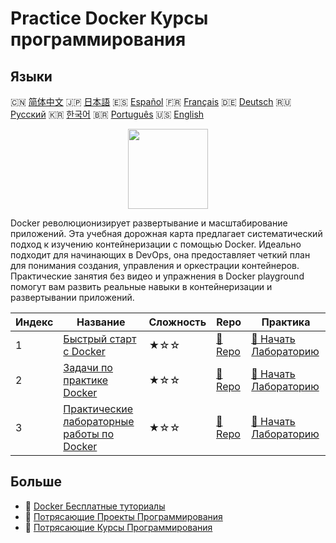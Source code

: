 # Practice Docker Курсы программирования

## Языки

🇨🇳 [简体中文](README_zh.md) 🇯🇵 [日本語](README_ja.md) 🇪🇸 [Español](README_es.md) 🇫🇷 [Français](README_fr.md) 🇩🇪 [Deutsch](README_de.md) 🇷🇺 [Русский](README_ru.md) 🇰🇷 [한국어](README_ko.md) 🇧🇷 [Português](README_pt.md) 🇺🇸 [English](README.md) 

<div align="center">
<img width="128px" src="https://file.labex.io/path/X5zPui0XRqNx.png">
</div>

Docker революционизирует развертывание и масштабирование приложений. Эта учебная дорожная карта предлагает систематический подход к изучению контейнеризации с помощью Docker. Идеально подходит для начинающих в DevOps, она предоставляет четкий план для понимания создания, управления и оркестрации контейнеров. Практические занятия без видео и упражнения в Docker playground помогут вам развить реальные навыки в контейнеризации и развертывании приложений.

|   Индекс | Название                                                                                       | Сложность   | Repo                                                                | Практика                                                                        |
|----------|------------------------------------------------------------------------------------------------|-------------|---------------------------------------------------------------------|---------------------------------------------------------------------------------|
|        1 | [Быстрый старт с Docker](https://labex.io/ru/courses/quick-start-with-docker)                  | ★☆☆         | [🔗 Repo](https://github.com/labex-labs/quick-start-with-docker)    | [🚀 Начать Лабораторию](https://labex.io/ru/courses/quick-start-with-docker)    |
|        2 | [Задачи по практике Docker](https://labex.io/ru/courses/docker-practice-challenges)            | ★☆☆         | [🔗 Repo](https://github.com/labex-labs/docker-practice-challenges) | [🚀 Начать Лабораторию](https://labex.io/ru/courses/docker-practice-challenges) |
|        3 | [Практические лабораторные работы по Docker](https://labex.io/ru/courses/docker-practice-labs) | ★☆☆         | [🔗 Repo](https://github.com/labex-labs/docker-practice-labs)       | [🚀 Начать Лабораторию](https://labex.io/ru/courses/docker-practice-labs)       |

## Больше

- 🔗 [Docker Бесплатные туториалы](https://github.com/labex-labs/docker-free-tutorials)
- 🔗 [Потрясающие Проекты Программирования](https://github.com/labex-labs/awesome-programming-projects)
- 🔗 [Потрясающие Курсы Программирования](https://github.com/labex-labs/awesome-programming-courses)

